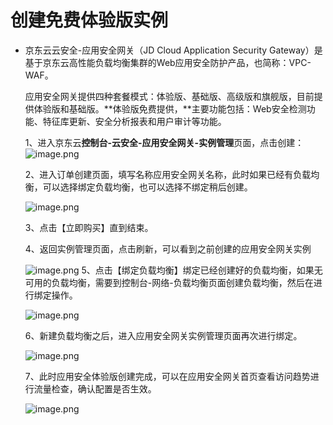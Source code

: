 # 创建免费体验版实例 

- 京东云云安全-应用安全网关（JD Cloud Application Security Gateway）是基于京东云高性能负载均衡集群的Web应用安全防护产品，也简称：VPC-WAF。

  应用安全网关提供四种套餐模式：体验版、基础版、高级版和旗舰版，目前提供体验版和基础版。**体验版免费提供，**主要功能包括：Web安全检测功能、特征库更新、安全分析报表和用户审计等功能。

  1、进入京东云**控制台-云安全-应用安全网关-实例管理**页面，点击创建：![image.png](https://img1.jcloudcs.com/cms/b5e03c75-9d4c-4e05-8403-6d00b6c4851a20180815151830.png)

  2、进入订单创建页面，填写名称应用安全网关名称，此时如果已经有负载均衡，可以选择绑定负载均衡，也可以选择不绑定稍后创建。

  ![image.png](https://img1.jcloudcs.com/cms/b56ee557-458e-427d-90e4-a82c19d8d94e20180815152101.png)

  3、点击【立即购买】直到结束。

  4、返回实例管理页面，点击刷新，可以看到之前创建的应用安全网关实例

  ![image.png](https://img1.jcloudcs.com/cms/7ade0ed0-f86e-4627-8399-2de40c8e50bc20180815152427.png)      5、点击【绑定负载均衡】绑定已经创建好的负载均衡，如果无可用的负载均衡，需要到控制台-网络-负载均衡页面创建负载均衡，然后在进行绑定操作。

  ![image.png](https://img1.jcloudcs.com/cms/c58c4c65-ca5a-492a-89a0-474f3d2772d520180815152658.png)

  6、新建负载均衡之后，进入应用安全网关实例管理页面再次进行绑定。

  ![image.png](https://img1.jcloudcs.com/cms/2b62793e-20e9-4563-8117-43dd8a3a32ca20180815152931.png)

  7、此时应用安全体验版创建完成，可以在应用安全网关首页查看访问趋势进行流量检查，确认配置是否生效。

  ![image.png](https://img1.jcloudcs.com/cms/b4232217-90d7-4193-8fd5-abd0bd14f6df20180815153051.png)
